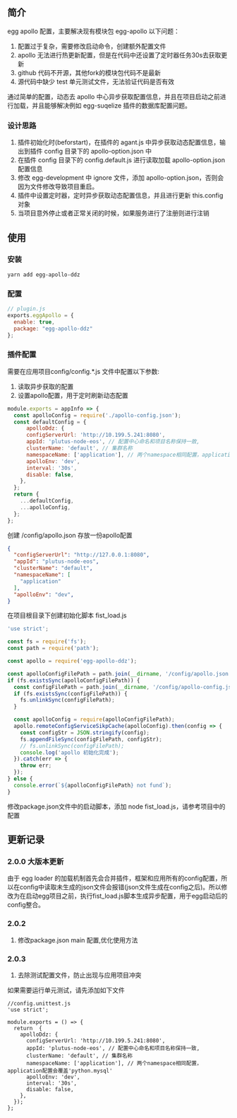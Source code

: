 ## 简介
egg apollo 配置，主要解决现有模块包 egg-apollo 以下问题：
1. 配置过于复杂，需要修改启动命令，创建额外配置文件
2. apollo 无法进行热更新配置，但是在代码中还设置了定时器任务30s去获取更新
3. github 代码不开源，其他fork的模块包代码不是最新
4. 源代码中缺少 test 单元测试文件，无法验证代码是否有效

通过简单的配置，动态去 apollo 中心异步获取配置信息，并且在项目启动之前进行加载，并且能够解决例如 egg-suqelize 插件的数据库配置问题。

### 设计思路
1. 插件初始化时(beforstart)，在插件的 agant.js 中异步获取动态配置信息，输出到插件 config 目录下的 apollo-option.json 中
2. 在插件 config 目录下的 config.default.js 进行读取加载 apollo-option.json 配置信息
3. 修改 egg-development 中 ignore  文件，添加 apollo-option.json，否则会因为文件修改导致项目重启。
4. 插件中设置定时器，定时异步获取动态配置信息，并且进行更新 this.config 对象
5. 当项目意外停止或者正常关闭的时候，如果服务进行了注册则进行注销


## 使用
### 安装
```
yarn add egg-apollo-ddz
```

### 配置
```js
// plugin.js
exports.eggApollo = {
  enable: true,
  package: "egg-apollo-ddz"
};
```

### 插件配置
需要在应用项目config/config.*.js 文件中配置以下参数:
1. 读取异步获取的配置
2. 设置apollo配置，用于定时刷新动态配置
```js
module.exports = appInfo => {
  const apolloConfig = require('./apollo-config.json');
  const defaultConfig = {
      apolloDdz: {
      configServerUrl: 'http://10.199.5.241:8080',
      appId: 'plutus-node-eos', // 配置中心命名和项目名称保持一致,
      clusterName: 'default', // 集群名称
      namespaceName: ['application'], // 两个namespace相同配置，application配置会覆盖'python.mysql'
      apolloEnv: 'dev',
      interval: '30s',
      disable: false,
    },
  };
  return {
    ...defaultConfig,
    ...apolloConfig,
  };
};
```

创建 /config/apollo.json 存放一份apollo配置
```json
{
  "configServerUrl": "http://127.0.0.1:8080",
  "appId": "plutus-node-eos",
  "clusterName": "default",
  "namespaceName": [
    "application"
  ],
  "apolloEnv": "dev",
}
```

在项目根目录下创建初始化脚本 fist_load.js
```js
'use strict';

const fs = require('fs');
const path = require('path');

const apollo = require('egg-apollo-ddz');

const apolloConfigFilePath = path.join(__dirname, '/config/apollo.json');
if (fs.existsSync(apolloConfigFilePath)) {
  const configFilePath = path.join(__dirname, '/config/apollo-config.json');
  if (fs.existsSync(configFilePath)) {
    fs.unlinkSync(configFilePath);
  }

  const apolloConfig = require(apolloConfigFilePath);
  apollo.remoteConfigServiceSikpCache(apolloConfig).then(config => {
    const configStr = JSON.stringify(config);
    fs.appendFileSync(configFilePath, configStr);
    // fs.unlinkSync(configFilePath);
    console.log('apollo 初始化完成');
  }).catch(err => {
    throw err;
  });
} else {
  console.error(`${apolloConfigFilePath} not fund`);
}

```

修改package.json文件中的启动脚本，添加 node fist_load.js，请参考项目中的配置

## 更新记录
### 2.0.0 大版本更新
由于 egg loader 的加载机制首先会合并插件，框架和应用所有的config配置，所以在config中读取未生成的json文件会报错(json文件生成在config之后)。所以修改为在启动egg项目之前，执行fist_load.js脚本生成异步配置，用于egg启动后的config整合。

### 2.0.2
1. 修改package.json main 配置,优化使用方法

### 2.0.3
1. 去除测试配置文件，防止出现与应用项目冲突

如果需要运行单元测试，请先添加如下文件
```
//config.unittest.js
'use strict';

module.exports = () => {
  return  {
    apolloDdz: {
      configServerUrl: 'http://10.199.5.241:8080',
      appId: 'plutus-node-eos', // 配置中心命名和项目名称保持一致,
      clusterName: 'default', // 集群名称
      namespaceName: ['application'], // 两个namespace相同配置，application配置会覆盖'python.mysql'
      apolloEnv: 'dev',
      interval: '30s',
      disable: false,
    },
  });
};

```